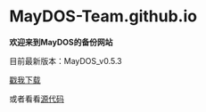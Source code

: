 # MayDOS-Team.github.io

**欢迎来到MayDOS的备份网站**

目前最新版本：MayDOS_v0.5.3

[戳我下载](https://github.com/MayDOS-Team/MayDOS/releases/download/MayDOS_v0.5.3/MayDOS_v0.5.3.zip)

或者看看[源代码](https://github.com/MayDOS-Team/MayDOS)
